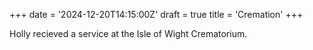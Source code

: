 +++
date = '2024-12-20T14:15:00Z'
draft = true
title = 'Cremation'
+++

Holly recieved a service at the Isle of Wight Crematorium.
